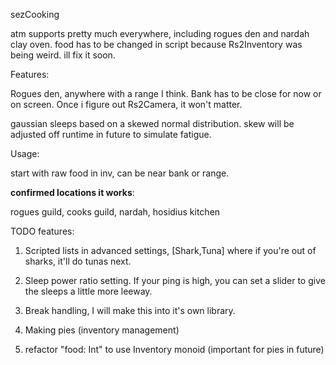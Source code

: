 sezCooking

atm supports pretty much everywhere, including rogues den and nardah clay oven. food has to be changed in script because Rs2Inventory was being weird. ill fix it soon.

Features:

Rogues den, anywhere with a range I think. Bank has to be close for now or on screen. Once i figure out Rs2Camera, it won't matter.

gaussian sleeps based on a skewed normal distribution. skew will be adjusted off runtime in future to simulate fatigue.

Usage: 

start with raw food in inv, can be near bank or range. 

**confirmed locations it works**:

rogues guild, cooks guild, nardah, hosidius kitchen

TODO features:

1. Scripted lists in advanced settings, [Shark,Tuna] where if you're out of sharks, it'll do tunas next.

5. Sleep power ratio setting. If your ping is high, you can set a slider to give the sleeps a little more leeway.

7. Break handling, I will make this into it's own library.

8. Making pies (inventory management)

9. refactor "food: Int" to use Inventory monoid (important for pies in future)
